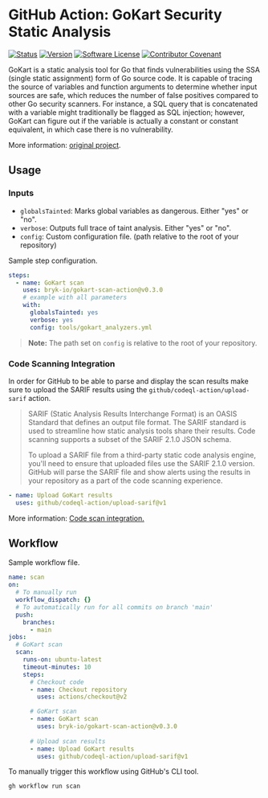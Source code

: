 # GitHub Action: GoKart Security Static Analysis

[![Status](https://github.com/bryk-io/gokart-scan-action/actions/workflows/publish.yml/badge.svg)](https://github.com/bryk-io/gokart-scan-action/actions/workflows/publish.yml)
[![Version](https://img.shields.io/github/tag/bryk-io/gokart-scan-action.svg)](https://github.com/bryk-io/gokart-scan-action/releases)
[![Software License](https://img.shields.io/badge/license-BSD3-red.svg)](LICENSE)
[![Contributor Covenant](https://img.shields.io/badge/Contributor%20Covenant-v2.0-ff69b4.svg)](.github/CODE_OF_CONDUCT.md)

GoKart is a static analysis tool for Go that finds vulnerabilities using the SSA (single
static assignment) form of Go source code. It is capable of tracing the source of variables
and function arguments to determine whether input sources are safe, which reduces the number
of false positives compared to other Go security scanners. For instance, a SQL query that is
concatenated with a variable might traditionally be flagged as SQL injection; however, GoKart
can figure out if the variable is actually a constant or constant equivalent, in which case
there is no vulnerability.

More information: [original project](https://github.com/praetorian-inc/gokart).

## Usage

### Inputs

- `globalsTainted`: Marks global variables as dangerous. Either "yes" or "no".
- `verbose`: Outputs full trace of taint analysis. Either "yes" or "no".
- `config`: Custom configuration file. (path relative to the root of your repository)

Sample step configuration.

```yaml
steps:
  - name: GoKart scan
    uses: bryk-io/gokart-scan-action@v0.3.0
    # example with all parameters
    with:
      globalsTainted: yes
      verbose: yes
      config: tools/gokart_analyzers.yml
```

> __Note:__ The path set on `config` is relative to the root of your repository.

### Code Scanning Integration

In order for GitHub to be able to parse and display the scan results make sure to
upload the SARIF results using the `github/codeql-action/upload-sarif` action.

> SARIF (Static Analysis Results Interchange Format) is an OASIS Standard that defines an
> output file format. The SARIF standard is used to streamline how static analysis tools share
> their results. Code scanning supports a subset of the SARIF 2.1.0 JSON schema.
>
> To upload a SARIF file from a third-party static code analysis engine, you'll need to ensure
> that uploaded files use the SARIF 2.1.0 version. GitHub will parse the SARIF file and show
> alerts using the results in your repository as a part of the code scanning experience.

```yaml
- name: Upload GoKart results
  uses: github/codeql-action/upload-sarif@v1
```

More information: [Code scan integration.](https://docs.github.com/en/code-security/code-scanning/integrating-with-code-scanning/about-integration-with-code-scanning)

## Workflow

Sample workflow file.

```yaml
name: scan
on:
  # To manually run
  workflow_dispatch: {}
  # To automatically run for all commits on branch 'main'
  push:
    branches:
      - main
jobs:
  # GoKart scan
  scan:
    runs-on: ubuntu-latest
    timeout-minutes: 10
    steps:
      # Checkout code
      - name: Checkout repository
        uses: actions/checkout@v2

      # GoKart scan
      - name: GoKart scan
        uses: bryk-io/gokart-scan-action@v0.3.0
      
      # Upload scan results
      - name: Upload GoKart results
        uses: github/codeql-action/upload-sarif@v1
```

To manually trigger this workflow using GitHub's CLI tool.

```shell
gh workflow run scan
```
